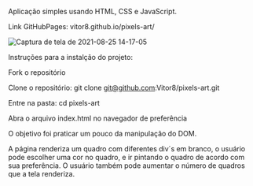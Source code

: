 Aplicação simples usando HTML, CSS e JavaScript.

Link GitHubPages: vitor8.github.io/pixels-art/

![Captura de tela de 2021-08-25 14-17-05](https://user-images.githubusercontent.com/24492328/130835990-2c769550-a69b-437d-8d1a-194e93898afa.png)

Instruções para a instalção do projeto: 

  Fork o repositório
  
  Clone o repositório: git clone git@github.com:Vitor8/pixels-art.git

  Entre na pasta: cd pixels-art

  Abra o arquivo index.html no navegador de preferência

O objetivo foi praticar um pouco da manipulação do DOM. 

A página renderiza um quadro com diferentes div´s em branco, o usuário pode escolher uma cor no quadro, e ir pintando o quadro de acordo com sua preferência. O usuário também pode aumentar o número de quadros que a tela renderiza. 
